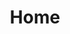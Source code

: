 ---
title: Home
sections:
- type: section_features
  template: section_features
  title: Use Cases
  section_id: features
  subtitle: Real-time, adaptive Machine Learning holds a great promise in many domains, predicting best offer in retail, detecting and reducing financial fraud, fighting churn in telecom, forecasting crops in agriculture and more. Datomize helps teams to embrace Machine Learning and add real-time predictions to their core business.
  background: gray
  features:
  - title: Retail and Travel
    content: With a great amount of data points and regular shifts in the operating conditions, retailes, airlines, hotels can boost their selling capabilities, improving consumer offers while maintaining margins, even when conditions change fast. Datomize platform’s constant learning adapts machine learning algorithms automatically to respond and follow the changes.
    image: images/useCases/travel_use_case.jpeg
  - title: Banking
    content: Adaptive real-time machine learning offers banks and other financial institutes ways to reduce risk and cost, enhance personal customer experience, detect fraud while responding to the quick changes in the markets.
    image: images/useCases/banking_usecase.jpeg
  - title: Insurance
    content: With Machine Learning, insurance companies can improve predictions, becoming efficient and more profitable while bettering customer experience. With an constantly learning algorithm, Insurers allow for better personalized offers, reducing risk and loss.
    image: images/useCases/insurance_usecase.png
  - title: Agriculture
    content: A growing part of modern agriculture and Agritech specifically, is the ability to digest a multitude of inputs from soil samples, satellite data, weather and historic and give actionable predictions on irrigation and pest control as well as on future yields. In an ecosystem where nothing is stable, adaptive real-time Machine Learning holds a major advantage.
    image: images/useCases/agriculture.jpeg
  - title: Healthcare and Pharma
    content: Healthcare institutes and Pharma companies collect and analyze huge quantities of data points and need a quick response with measurable accuracy. Real-time algorithms can help them deliver better outcomes while adjusting to new inputs. Unknown circumstances such as new virus strain can benefit from a quick turnaround of a real-time machine learning algorithm with an ability to adjust to new inputs.
    image: images/useCases/healthcare_usecase.jpeg
  - title: Industrial Automation
    content: As industrial manufacturing is moving into the 4th industrial revolution with digitization and automation, the ability to predict outcomes becomes more crucial. Machine Learning in predictive maintenance can help to identify malfunctions before they occur. Large amounts of sensor data digested in real-time by a Machine Learning algorithm can perform manufacturing operation optimization and streamline supply chain management.
    image: images/useCases/industrial_usecase.jpeg
  - title: Sports
    content: Whether on or off the game field, real-time accurate predictions can give that little edge which competing is all about. With a constant flow of information and the ability to adjust and adapt, Machine Learning can help teams and individuals stay ahead and go for the win.
    image: images/useCases/sports_usecase.jpg
  - title: Utilities
    content: Water and energy usage and demand predictions, water leaks, smart grid.
    image: images/useCases/utilities_usecase.jpeg
  - title: Gaming
    content: Operations and stickiness of games.
    image: images/useCases/gaming_usecase.jpeg
  - title: Service Providers
    content: Churn prevention, personalization and next best offer.
    image: images/useCases/chrun_case.jpeg
template: landing
---